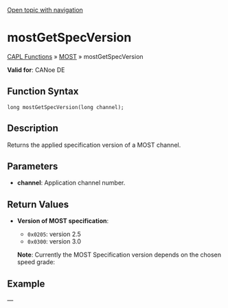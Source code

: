 [Open topic with navigation](../../../../../CANoeDEFamily.htm#Topics/CAPLFunctions/MOST/Functions/CAPLfunctionMOSTGetSpecVersion.md)

# mostGetSpecVersion

[CAPL Functions](../../CAPLfunctions.md) » [MOST](../CAPLfunctionsMOSTOverview.md) » mostGetSpecVersion

**Valid for**: CANoe DE

## Function Syntax

```
long mostGetSpecVersion(long channel);
```

## Description

Returns the applied specification version of a MOST channel.

## Parameters

- **channel**: Application channel number.

## Return Values

- **Version of MOST specification**:
  - `0x0205`: version 2.5
  - `0x0300`: version 3.0

  **Note**: Currently the MOST Specification version depends on the chosen speed grade:

## Example

—
